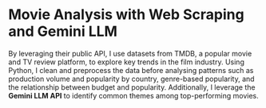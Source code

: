 # Movie Analysis with Web Scraping and Gemini LLM

By leveraging their public API, I use datasets from TMDB, a popular movie and TV review platform, to explore key trends in the film industry. Using Python, I clean and preprocess the data before analysing patterns such as production volume and popularity by country, genre-based popularity, and the relationship between budget and popularity. Additionally, I leverage the **Gemini LLM API** to identify common themes among top-performing movies.
